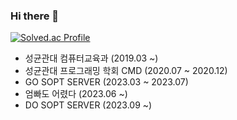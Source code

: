 ### Hi there 👋

<!--
**ddongseop/ddongseop** is a ✨ _special_ ✨ repository because its `README.md` (this file) appears on your GitHub profile.

Here are some ideas to get you started:

- 🔭 I’m currently working on ...
- 🌱 I’m currently learning ...
- 👯 I’m looking to collaborate on ...
- 🤔 I’m looking for help with ...
- 💬 Ask me about ...
- 📫 How to reach me: ...
- 😄 Pronouns: ...
- ⚡ Fun fact: ...
-->

[![Solved.ac Profile](http://mazassumnida.wtf/api/generate_badge?boj=dlehdtjq00)](https://solved.ac/dlehdtjq00)

- 성균관대 컴퓨터교육과 (2019.03 ~)
- 성균관대 프로그래밍 학회 CMD (2020.07 ~ 2020.12)
- GO SOPT SERVER (2023.03 ~ 2023.07)
- 엄빠도 어렸다 (2023.06 ~)
- DO SOPT SERVER (2023.09 ~)
